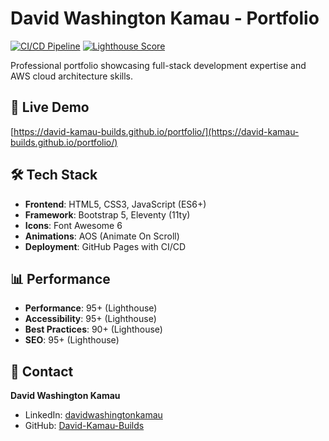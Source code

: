 # David Washington Kamau - Portfolio

[![CI/CD Pipeline](https://github.com/David-Kamau-Builds/portfolio/actions/workflows/ci-cd.yml/badge.svg)](https://github.com/David-Kamau-Builds/portfolio/actions/workflows/ci-cd.yml)
[![Lighthouse Score](https://img.shields.io/badge/Lighthouse-95%2B-brightgreen)](https://github.com/David-Kamau-Builds/portfolio)

Professional portfolio showcasing full-stack development expertise and AWS cloud architecture skills.

## 🚀 Live Demo
[https://david-kamau-builds.github.io/portfolio/](https://david-kamau-builds.github.io/portfolio/)

## 🛠 Tech Stack
- **Frontend**: HTML5, CSS3, JavaScript (ES6+)
- **Framework**: Bootstrap 5, Eleventy (11ty)
- **Icons**: Font Awesome 6
- **Animations**: AOS (Animate On Scroll)
- **Deployment**: GitHub Pages with CI/CD

## 📊 Performance
- **Performance**: 95+ (Lighthouse)
- **Accessibility**: 95+ (Lighthouse)
- **Best Practices**: 90+ (Lighthouse)
- **SEO**: 95+ (Lighthouse)

## 👤 Contact
**David Washington Kamau**
- LinkedIn: [davidwashingtonkamau](https://linkedin.com/in/davidwashingtonkamau/)
- GitHub: [David-Kamau-Builds](https://github.com/David-Kamau-Builds)